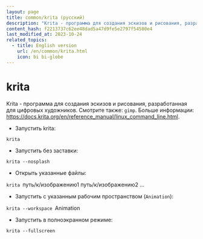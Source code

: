 ```yaml
---
layout: page
title: common/krita (русский)
description: "Krita - программа для создания эскизов и рисования, разработанная для цифровых художников."
content_hash: f2213737c62ee48dad5a47d9fe5e2797f54580e4
last_modified_at: 2023-10-24
related_topics:
  - title: English version
    url: /en/common/krita.html
    icon: bi bi-globe
---
```

# krita

Krita - программа для создания эскизов и рисования, разработанная для цифровых художников.
Смотрите также: `gimp`.
Больше информации: <https://docs.krita.org/en/reference_manual/linux_command_line.html>.

- Запустить krita:

`krita`

- Запустить без заставки:

`krita --nosplash`

- Открыть указанные файлы:

`krita `<span class="tldr-var badge badge-pill bg-dark-lm bg-white-dm text-white-lm text-dark-dm font-weight-bold">путь/к/изображению1 путь/к/изображению2 ...</span>

- Запустить с указанным рабочим пространством (`Animation`):

`krita --workspace `<span class="tldr-var badge badge-pill bg-dark-lm bg-white-dm text-white-lm text-dark-dm font-weight-bold">Animation</span>

- Запустить в полноэкранном режиме:

`krita --fullscreen`
